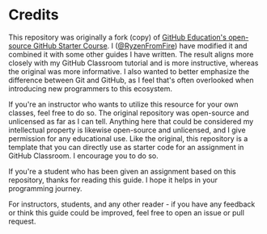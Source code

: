 # Credits

This repository was originally a fork (copy) of [GitHub Education's open-source GitHub Starter Course](https://github.com/education/github-starter-course). I ([@RyzenFromFire](https://github.com/RyzenFromFire)) have modified it and combined it with some other guides I have written. The result aligns more closely with my GitHub Classroom tutorial and is more instructive, whereas the original was more informative. I also wanted to better emphasize the difference between Git and GitHub, as I feel that's often overlooked when introducing new programmers to this ecosystem.

If you're an instructor who wants to utilize this resource for your own classes, feel free to do so. The original repository was open-source and unlicensed as far as I can tell. Anything here that could be considered my intellectual property is likewise open-source and unlicensed, and I give permission for any educational use. Like the original, this repository is a template that you can directly use as starter code for an assignment in GitHub Classroom. I encourage you to do so.

If you're a student who has been given an assignment based on this repository, thanks for reading this guide. I hope it helps in your programming journey. 

For instructors, students, and any other reader - if you have any feedback or think this guide could be improved, feel free to open an issue or pull request.